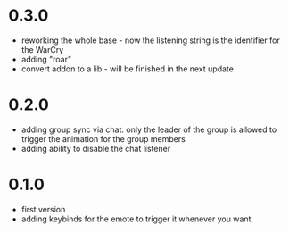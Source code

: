 # 0.3.0
 - reworking the whole base - now the listening string is the identifier for the WarCry
 - adding "roar"
 - convert addon to a lib - will be finished in the next update

# 0.2.0
 - adding group sync via chat. only the leader of the group is allowed to trigger the animation for the group members
 - adding ability to disable the chat listener

# 0.1.0
 - first version
 - adding keybinds for the emote to trigger it whenever you want